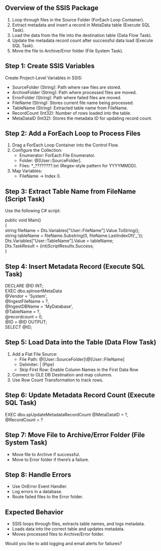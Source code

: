 ## **Overview of the SSIS Package**

1. Loop through files in the Source Folder (ForEach Loop Container).  
2. Extract metadata and insert a record in MetaData table (Execute SQL Task).  
3. Load the data from the file into the destination table (Data Flow Task).  
4. Update the metadata record count after successful data load (Execute SQL Task).  
5. Move the file to Archive/Error folder (File System Task).

## **Step 1: Create SSIS Variables**

Create Project-Level Variables in SSIS:

* SourceFolder (String): Path where raw files are stored.  
* ArchiveFolder (String): Path where processed files are moved.  
* ErrorFolder (String): Path where failed files are moved.  
* FileName (String): Stores current file name being processed.  
* TableName (String): Extracted table name from FileName.  
* RecordCount (Int32): Number of rows loaded into the table.  
* MetaDataID (Int32): Stores the metadata ID for updating record count.

## **Step 2: Add a ForEach Loop to Process Files**

1. Drag a ForEach Loop Container into the Control Flow.  
2. Configure the Collection:  
   * Enumerator: ForEach File Enumerator.  
   * Folder: @\[User::SourceFolder\].  
   * Files: \*\_????????.txt (Regex-style pattern for YYYYMMDD).  
3. Map Variables:  
   * FileName → Index 0\.

## **Step 3: Extract Table Name from FileName (Script Task)**

Use the following C\# script:

public void Main()  
{  
    string fileName \= Dts.Variables\["User::FileName"\].Value.ToString();  
    string tableName \= fileName.Substring(0, fileName.LastIndexOf('\_'));  
    Dts.Variables\["User::TableName"\].Value \= tableName;  
    Dts.TaskResult \= (int)ScriptResults.Success;  
}

## **Step 4: Insert Metadata Record (Execute SQL Task)**

DECLARE @ID INT;  
EXEC dbo.spInsertMetaData  
    @Vendor \= 'System',  
    @IngestFileName \= ?,  
    @IngestDBName \= 'MyDatabase',  
    @TableName \= ?,  
    @recordcount \= 0,  
    @ID \= @ID OUTPUT;  
SELECT @ID;

## **Step 5: Load Data into the Table (Data Flow Task)**

1. Add a Flat File Source:  
   * File Path: @\[User::SourceFolder\]\\@\[User::FileName\]  
   * Delimiter: | (Pipe)  
   * Skip First Row: Enable Column Names in the First Data Row  
2. Connect to OLE DB Destination and map columns.  
3. Use Row Count Transformation to track rows.

## **Step 6: Update Metadata Record Count (Execute SQL Task)**

EXEC dbo.spUpdateMetadataRecordCount @MetaDataID \= ?, @RecordCount \= ?

## **Step 7: Move File to Archive/Error Folder (File System Task)**

* Move file to Archive if successful.  
* Move to Error folder if there’s a failure.

## **Step 8: Handle Errors**

* Use OnError Event Handler.  
* Log errors in a database.  
* Route failed files to the Error folder.

## **Expected Behavior**

* SSIS loops through files, extracts table names, and logs metadata.  
* Loads data into the correct table and updates metadata.  
* Moves processed files to Archive/Error folder.

Would you like to add logging and email alerts for failures?

